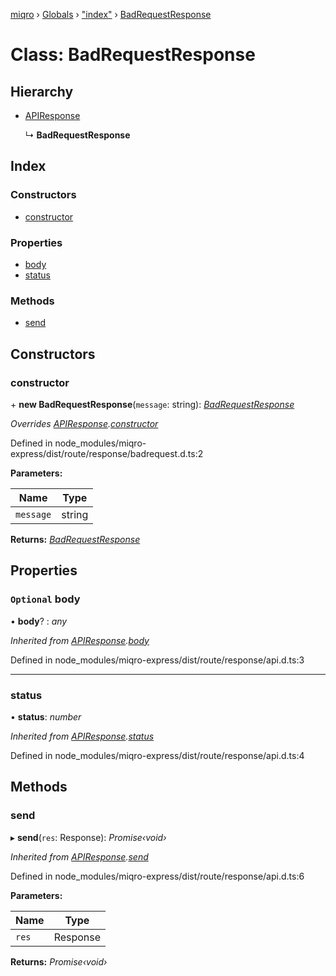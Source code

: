 [miqro](../README.md) › [Globals](../globals.md) › ["index"](../modules/_index_.md) › [BadRequestResponse](_index_.badrequestresponse.md)

# Class: BadRequestResponse

## Hierarchy

* [APIResponse](_index_.apiresponse.md)

  ↳ **BadRequestResponse**

## Index

### Constructors

* [constructor](_index_.badrequestresponse.md#constructor)

### Properties

* [body](_index_.badrequestresponse.md#optional-body)
* [status](_index_.badrequestresponse.md#status)

### Methods

* [send](_index_.badrequestresponse.md#send)

## Constructors

###  constructor

\+ **new BadRequestResponse**(`message`: string): *[BadRequestResponse](_index_.badrequestresponse.md)*

*Overrides [APIResponse](_index_.apiresponse.md).[constructor](_index_.apiresponse.md#constructor)*

Defined in node_modules/miqro-express/dist/route/response/badrequest.d.ts:2

**Parameters:**

Name | Type |
------ | ------ |
`message` | string |

**Returns:** *[BadRequestResponse](_index_.badrequestresponse.md)*

## Properties

### `Optional` body

• **body**? : *any*

*Inherited from [APIResponse](_index_.apiresponse.md).[body](_index_.apiresponse.md#optional-body)*

Defined in node_modules/miqro-express/dist/route/response/api.d.ts:3

___

###  status

• **status**: *number*

*Inherited from [APIResponse](_index_.apiresponse.md).[status](_index_.apiresponse.md#status)*

Defined in node_modules/miqro-express/dist/route/response/api.d.ts:4

## Methods

###  send

▸ **send**(`res`: Response): *Promise‹void›*

*Inherited from [APIResponse](_index_.apiresponse.md).[send](_index_.apiresponse.md#send)*

Defined in node_modules/miqro-express/dist/route/response/api.d.ts:6

**Parameters:**

Name | Type |
------ | ------ |
`res` | Response |

**Returns:** *Promise‹void›*

